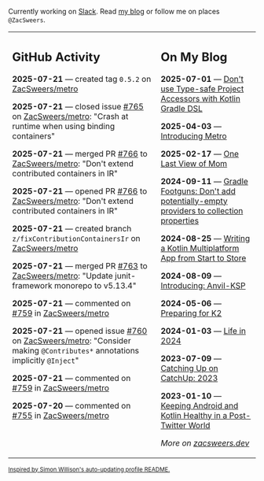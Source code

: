Currently working on [Slack](https://slack.com/). Read [my blog](https://zacsweers.dev/) or follow me on places `@ZacSweers`.

<table><tr><td valign="top" width="60%">

## GitHub Activity
<!-- githubActivity starts -->
**2025-07-21** — created tag `0.5.2` on [ZacSweers/metro](https://github.com/ZacSweers/metro)

**2025-07-21** — closed issue [#765](https://github.com/ZacSweers/metro/issues/765) on [ZacSweers/metro](https://github.com/ZacSweers/metro): "Crash at runtime when using binding containers"

**2025-07-21** — merged PR [#766](https://github.com/ZacSweers/metro/pull/766) to [ZacSweers/metro](https://github.com/ZacSweers/metro): "Don't extend contributed containers in IR"

**2025-07-21** — opened PR [#766](https://github.com/ZacSweers/metro/pull/766) to [ZacSweers/metro](https://github.com/ZacSweers/metro): "Don't extend contributed containers in IR"

**2025-07-21** — created branch `z/fixContributionContainersIr` on [ZacSweers/metro](https://github.com/ZacSweers/metro)

**2025-07-21** — merged PR [#763](https://github.com/ZacSweers/metro/pull/763) to [ZacSweers/metro](https://github.com/ZacSweers/metro): "Update junit-framework monorepo to v5.13.4"

**2025-07-21** — commented on [#759](https://github.com/ZacSweers/metro/issues/759#issuecomment-3095470923) in [ZacSweers/metro](https://github.com/ZacSweers/metro)

**2025-07-21** — opened issue [#760](https://github.com/ZacSweers/metro/issues/760) on [ZacSweers/metro](https://github.com/ZacSweers/metro): "Consider making `@Contributes*` annotations implicitly `@Inject`"

**2025-07-21** — commented on [#759](https://github.com/ZacSweers/metro/issues/759#issuecomment-3095308337) in [ZacSweers/metro](https://github.com/ZacSweers/metro)

**2025-07-20** — commented on [#755](https://github.com/ZacSweers/metro/pull/755#issuecomment-3094818917) in [ZacSweers/metro](https://github.com/ZacSweers/metro)
<!-- githubActivity ends -->
</td><td valign="top" width="40%">

## On My Blog
<!-- blog starts -->
**2025-07-01** — [Don't use Type-safe Project Accessors with Kotlin Gradle DSL](https://www.zacsweers.dev/dont-use-type-safe-project-accessors-with-kotlin-gradle-dsl/)

**2025-04-03** — [Introducing Metro](https://www.zacsweers.dev/introducing-metro/)

**2025-02-17** — [One Last View of Mom](https://www.zacsweers.dev/one-last-view-of-mom/)

**2024-09-11** — [Gradle Footguns: Don't add potentially-empty providers to collection properties](https://www.zacsweers.dev/gradle-footgun-adding-empty-providers-to-collection-properties/)

**2024-08-25** — [Writing a Kotlin Multiplatform App from Start to Store](https://www.zacsweers.dev/writing-a-kotlin-multiplatform-app-from-start-to-store/)

**2024-08-09** — [Introducing: Anvil-KSP](https://www.zacsweers.dev/introducing-anvil-ksp/)

**2024-05-06** — [Preparing for K2](https://www.zacsweers.dev/preparing-for-k2/)

**2024-01-03** — [Life in 2024](https://www.zacsweers.dev/life-in-2024/)

**2023-07-09** — [Catching Up on CatchUp: 2023](https://www.zacsweers.dev/catching-up-on-catchup-2023/)

**2023-01-10** — [Keeping Android and Kotlin Healthy in a Post-Twitter World](https://www.zacsweers.dev/keeping-android-healthy/)
<!-- blog ends -->
_More on [zacsweers.dev](https://zacsweers.dev/)_
</td></tr></table>

<sub><a href="https://simonwillison.net/2020/Jul/10/self-updating-profile-readme/">Inspired by Simon Willison's auto-updating profile README.</a></sub>